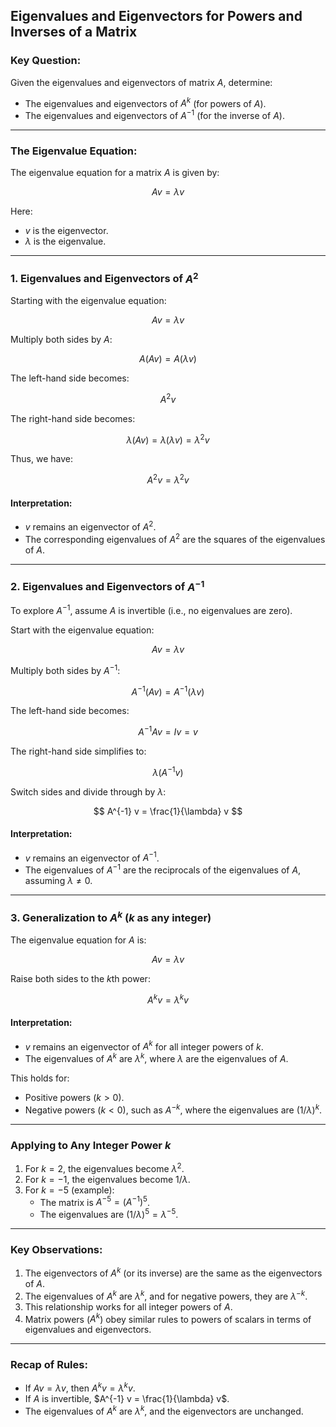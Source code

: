 ## Eigenvalues and Eigenvectors for Powers and Inverses of a Matrix

### Key Question:
Given the eigenvalues and eigenvectors of matrix $A$, determine:
- The eigenvalues and eigenvectors of $A^k$ (for powers of $A$).
- The eigenvalues and eigenvectors of $A^{-1}$ (for the inverse of $A$).

---

### The Eigenvalue Equation:

The eigenvalue equation for a matrix $A$ is given by:

$$
A v = \lambda v
$$

Here:
- $v$ is the eigenvector.
- $\lambda$ is the eigenvalue.

---

### 1. Eigenvalues and Eigenvectors of $A^2$

Starting with the eigenvalue equation:

$$
A v = \lambda v
$$

Multiply both sides by $A$:

$$
A (A v) = A (\lambda v)
$$

The left-hand side becomes:

$$
A^2 v
$$

The right-hand side becomes:

$$
\lambda (A v) = \lambda (\lambda v) = \lambda^2 v
$$

Thus, we have:

$$
A^2 v = \lambda^2 v
$$

#### Interpretation:
- $v$ remains an eigenvector of $A^2$.
- The corresponding eigenvalues of $A^2$ are the squares of the eigenvalues of $A$.

---

### 2. Eigenvalues and Eigenvectors of $A^{-1}$

To explore $A^{-1}$, assume $A$ is invertible (i.e., no eigenvalues are zero).

Start with the eigenvalue equation:

$$
A v = \lambda v
$$

Multiply both sides by $A^{-1}$:

$$
A^{-1} (A v) = A^{-1} (\lambda v)
$$

The left-hand side becomes:

$$
A^{-1} A v = I v = v
$$

The right-hand side simplifies to:

$$
\lambda (A^{-1} v)
$$

Switch sides and divide through by $\lambda$:

$$
A^{-1} v = \frac{1}{\lambda} v
$$

#### Interpretation:
- $v$ remains an eigenvector of $A^{-1}$.
- The eigenvalues of $A^{-1}$ are the reciprocals of the eigenvalues of $A$, assuming $\lambda \neq 0$.

---

### 3. Generalization to $A^k$ ($k$ as any integer)

The eigenvalue equation for $A$ is:

$$
A v = \lambda v
$$

Raise both sides to the $k$th power:

$$
A^k v = \lambda^k v
$$

#### Interpretation:
- $v$ remains an eigenvector of $A^k$ for all integer powers of $k$.
- The eigenvalues of $A^k$ are $\lambda^k$, where $\lambda$ are the eigenvalues of $A$.

This holds for:
- Positive powers ($k > 0$).
- Negative powers ($k < 0$), such as $A^{-k}$, where the eigenvalues are $(1/\lambda)^k$.

---

### Applying to Any Integer Power $k$

1. For $k = 2$, the eigenvalues become $\lambda^2$.
2. For $k = -1$, the eigenvalues become $1/\lambda$.
3. For $k = -5$ (example):
   - The matrix is $A^{-5} = (A^{-1})^5$.
   - The eigenvalues are $(1/\lambda)^5 = \lambda^{-5}$.

---

### Key Observations:
1. The eigenvectors of $A^k$ (or its inverse) are the same as the eigenvectors of $A$.
2. The eigenvalues of $A^k$ are $\lambda^k$, and for negative powers, they are $\lambda^{-k}$.
3. This relationship works for all integer powers of $A$.
4. Matrix powers ($A^k$) obey similar rules to powers of scalars in terms of eigenvalues and eigenvectors. 

---

### Recap of Rules:
- If $A v = \lambda v$, then $A^k v = \lambda^k v$.
- If $A$ is invertible, $A^{-1} v = \frac{1}{\lambda} v$.
- The eigenvalues of $A^k$ are $\lambda^k$, and the eigenvectors are unchanged.